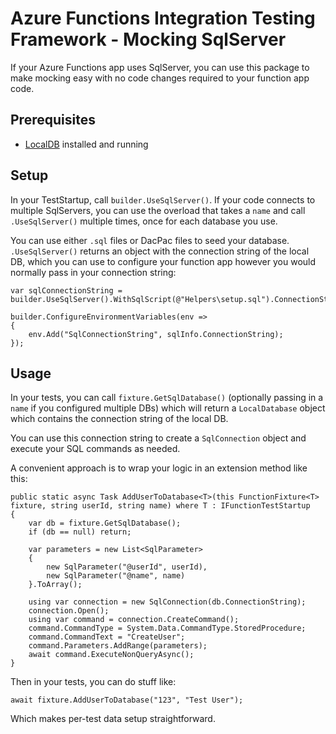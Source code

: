 # Azure Functions Integration Testing Framework - Mocking SqlServer

If your Azure Functions app uses SqlServer, you can use this package to make mocking easy with no code changes required to your function app code.

## Prerequisites

- [LocalDB](https://docs.microsoft.com/en-us/sql/database-engine/configure-windows/sql-server-express-localdb?view=sql-server-ver15) installed and running

## Setup

In your TestStartup, call `builder.UseSqlServer()`. If your code connects to multiple SqlServers, you can use the overload that takes a `name` and call `.UseSqlServer()` multiple times, once for each database you use.

You can use either `.sql` files or DacPac files to seed your database. `.UseSqlServer()` returns an object with the connection string of the local DB, which you can use to configure your function app however you would normally pass in your connection string:

	var sqlConnectionString = builder.UseSqlServer().WithSqlScript(@"Helpers\setup.sql").ConnectionString;

	builder.ConfigureEnvironmentVariables(env =>
	{
		env.Add("SqlConnectionString", sqlInfo.ConnectionString);
	});

## Usage

In your tests, you can call `fixture.GetSqlDatabase()` (optionally passing in a `name` if you configured multiple DBs) which will return a `LocalDatabase` object which contains the connection string of the local DB.

You can use this connection string to create a `SqlConnection` object and execute your SQL commands as needed.

A convenient approach is to wrap your logic in an extension method like this:

    public static async Task AddUserToDatabase<T>(this FunctionFixture<T> fixture, string userId, string name) where T : IFunctionTestStartup
    {
        var db = fixture.GetSqlDatabase();
        if (db == null) return;

        var parameters = new List<SqlParameter>
        {
            new SqlParameter("@userId", userId),
            new SqlParameter("@name", name)
        }.ToArray();

        using var connection = new SqlConnection(db.ConnectionString);
        connection.Open();
        using var command = connection.CreateCommand();
        command.CommandType = System.Data.CommandType.StoredProcedure;
        command.CommandText = "CreateUser";
        command.Parameters.AddRange(parameters);
        await command.ExecuteNonQueryAsync();
    }

Then in your tests, you can do stuff like:

	await fixture.AddUserToDatabase("123", "Test User");

Which makes per-test data setup straightforward.
